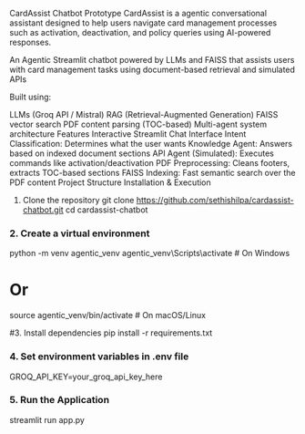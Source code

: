 

CardAssist Chatbot Prototype
CardAssist is a agentic conversational assistant designed to help users navigate card management processes such as activation, deactivation, and policy queries using AI-powered responses.

An Agentic Streamlit chatbot powered by LLMs and FAISS that assists users with card management tasks using document-based retrieval and simulated APIs

Built using:

LLMs (Groq API / Mistral)
RAG (Retrieval-Augmented Generation)
FAISS vector search
PDF content parsing (TOC-based)
Multi-agent system architecture
Features
Interactive Streamlit Chat Interface
Intent Classification: Determines what the user wants
Knowledge Agent: Answers based on indexed document sections
API Agent (Simulated): Executes commands like activation/deactivation
PDF Preprocessing: Cleans footers, extracts TOC-based sections
FAISS Indexing: Fast semantic search over the PDF content
Project Structure
Installation & Execution
1. Clone the repository
git clone https://github.com/sethishilpa/cardassist-chatbot.git
cd cardassist-chatbot

### 2. Create a virtual environment
python -m venv agentic_venv
agentic_venv\Scripts\activate  # On Windows
# Or
source agentic_venv/bin/activate  # On macOS/Linux

#3. Install dependencies
pip install -r requirements.txt

### 4. Set environment variables in .env file
GROQ_API_KEY=your_groq_api_key_here

### 5. Run the Application
streamlit run app.py
